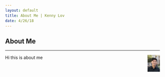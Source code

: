 ```yaml
---
layout: default
title: About Me | Kenny Lov
date: 4/26/18
---
```


## About Me
---

<img style="float: right;width:40px;height:55px;" src="linkedin pic.jpg">

Hi this is about me 
